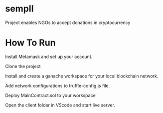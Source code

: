# sempII
Project enables NGOs to accept donations in cryptocurrency

# How To Run
 Install Metamask and set up your account.
 
 Clone the project

 Install and create a ganache workspace for your local blockchain network.
 
 Add network configurations to truffle-config.js file. 
 
 Deploy MainContract.sol to your workspace

 Open the client folder in VScode and start live server.
